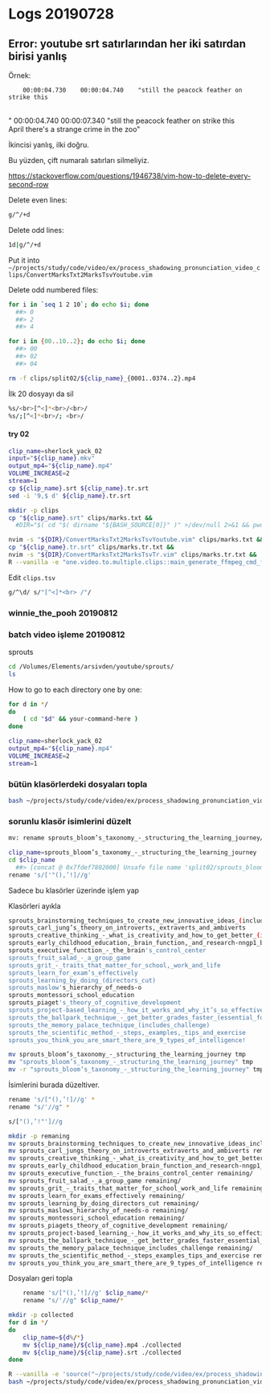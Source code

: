 ﻿
# Logs 20190728

## Error: youtube srt satırlarından her iki satırdan birisi yanlış

Örnek:

		00:00:04.730	00:00:04.740	"still the peacock feather on strike this <br>  "
		00:00:04.740	00:00:07.340	"still the peacock feather on strike this <br> April there's a strange crime in the zoo"

İkincisi yanlış, ilki doğru.

Bu yüzden, çift numaralı satırları silmeliyiz.

https://stackoverflow.com/questions/1946738/vim-how-to-delete-every-second-row

Delete even lines:

``` bash
g/^/+d
``` 

Delete odd lines:

``` bash
1d|g/^/+d
``` 

Put it into `~/projects/study/code/video/ex/process_shadowing_pronunciation_video_clips/ConvertMarksTxt2MarksTsvYoutube.vim`

Delete odd numbered files:

``` bash
for i in `seq 1 2 10`; do echo $i; done
  ##> 0
  ##> 2
  ##> 4
``` 

``` bash
for i in {00..10..2}; do echo $i; done
  ##> 00
  ##> 02
  ##> 04
``` 

``` bash
rm -f clips/split02/${clip_name}_{0001..0374..2}.mp4
``` 

İlk 20 dosyayı da sil

``` bash
%s/<br>[^<]*<br>/<br>/
%s/;[^<]*<br>/; <br>/
``` 

#### try 02

``` bash
clip_name=sherlock_yack_02
input="${clip_name}.mkv"
output_mp4="${clip_name}.mp4"
VOLUME_INCREASE=2
stream=1
cp ${clip_name}.srt ${clip_name}.tr.srt
sed -i '9,$ d' ${clip_name}.tr.srt
``` 

``` bash
mkdir -p clips 
cp "${clip_name}.srt" clips/marks.txt &&
  #DIR="$( cd "$( dirname "${BASH_SOURCE[0]}" )" >/dev/null 2>&1 && pwd )" &&
``` 

``` bash
nvim -s "${DIR}/ConvertMarksTxt2MarksTsvYoutube.vim" clips/marks.txt &&
cp "${clip_name}.tr.srt" clips/marks.tr.txt &&
nvim -s "${DIR}/ConvertMarksTxt2MarksTsvTr.vim" clips/marks.tr.txt &&
R --vanilla -e "one.video.to.multiple.clips::main_generate_ffmpeg_cmd_for_splitting_videos(path = 'clips/marks.tsv', offset_clip_id = ${offset_clip_id}, original_video = '${output_mp4}', clip_name = '${clip_name}')" &&
``` 

Edit `clips.tsv`

``` bash
g/^\d/ s/"[^<]*<br> /"/
``` 

### winnie_the_pooh 20190812 

### batch video işleme 20190812 

sprouts 

``` bash
cd /Volumes/Elements/arsivden/youtube/sprouts/
ls
``` 

How to go to each directory one by one:

``` bash
for d in */
do
	( cd "$d" && your-command-here )
done
``` 

``` bash
clip_name=sherlock_yack_02
output_mp4="${clip_name}.mp4"
VOLUME_INCREASE=2
stream=1
``` 

### bütün klasörlerdeki dosyaları topla

``` bash
bash ~/projects/study/code/video/ex/process_shadowing_pronunciation_video_clips/collect_youtube_playlist_results_into_sep_dir.sh
``` 

### sorunlu klasör isimlerini düzelt

``` bash
mv: rename sprouts_bloom’s_taxonomy_-_structuring_the_learning_journey/clips/sprouts_bloom’s_taxonomy_-_structuring_the_learning_journey_silence.mp4 to ./collected/sprouts_bloom’s_taxonomy_-_structuring_the_learning_journey_silence.mp4: No such file or directory
``` 

``` bash
clip_name=sprouts_bloom’s_taxonomy_-_structuring_the_learning_journey
cd $clip_name
  ##> [concat @ 0x7fdef7802000] Unsafe file name 'split02/sprouts_bloom’s_taxonomy_-_structuring_the_learning_journey_0001.mp4'
rename 's/['"(),’!]//g'
``` 

Sadece bu klasörler üzerinde işlem yap

Klasörleri ayıkla

``` bash
sprouts_brainstorming_techniques_to_create_new_innovative_ideas_(includes_challenge_)-yxzamw4
sprouts_carl_jung’s_theory_on_introverts,_extraverts_and_ambiverts
sprouts_creative_thinking_-_what_is_creativity_and_how_to_get_better_(includes_challenge)
sprouts_early_childhood_education,_brain_function,_and_research-nngp1_b
sprouts_executive_function_-_the_brain's_control_center
sprouts_fruit_salad_-_a_group_game
sprouts_grit_-_traits_that_matter_for_school,_work_and_life
sprouts_learn_for_exam’s_effectively
sprouts_learning_by_doing_(directors_cut)
sprouts_maslow's_hierarchy_of_needs-o
sprouts_montessori_school_education
sprouts_piaget's_theory_of_cognitive_development
sprouts_project-based_learning_-_how_it_works_and_why_it’s_so_effective
sprouts_the_ballpark_technique_-_get_better_grades_faster_(essential_for_the_gmat)
sprouts_the_memory_palace_technique_(includes_challenge)
sprouts_the_scientific_method_-_steps,_examples,_tips_and_exercise
sprouts_you_think_you_are_smart_there_are_9_types_of_intelligence!
``` 

``` bash
mv sprouts_bloom’s_taxonomy_-_structuring_the_learning_journey tmp
mv "sprouts_bloom’s_taxonomy_-_structuring_the_learning_journey" tmp
mv -r "sprouts_bloom’s_taxonomy_-_structuring_the_learning_journey" tmp
``` 

İsimlerini burada düzeltiver.

``` bash
rename 's/["(),’!]//g' *
rename "s/'//g" *
``` 

``` bash
s/["(),’!"']//g
``` 

``` bash
mkdir -p remaning
mv sprouts_brainstorming_techniques_to_create_new_innovative_ideas_includes_challenge_-yxzamw4 remaining/
mv sprouts_carl_jungs_theory_on_introverts_extraverts_and_ambiverts remaining/
mv sprouts_creative_thinking_-_what_is_creativity_and_how_to_get_better_includes_challenge remaining/
mv sprouts_early_childhood_education_brain_function_and_research-nngp1_b remaining/
mv sprouts_executive_function_-_the_brains_control_center remaining/
mv sprouts_fruit_salad_-_a_group_game remaining/
mv sprouts_grit_-_traits_that_matter_for_school_work_and_life remaining/
mv sprouts_learn_for_exams_effectively remaining/
mv sprouts_learning_by_doing_directors_cut remaining/
mv sprouts_maslows_hierarchy_of_needs-o remaining/
mv sprouts_montessori_school_education remaining/
mv sprouts_piagets_theory_of_cognitive_development remaining/
mv sprouts_project-based_learning_-_how_it_works_and_why_its_so_effective remaining/
mv sprouts_the_ballpark_technique_-_get_better_grades_faster_essential_for_the_gmat remaining/
mv sprouts_the_memory_palace_technique_includes_challenge remaining/
mv sprouts_the_scientific_method_-_steps_examples_tips_and_exercise remaining/
mv sprouts_you_think_you_are_smart_there_are_9_types_of_intelligence remaining/
``` 

Dosyaları geri topla

``` bash
	rename 's/["(),’!]//g' $clip_name/*
	rename "s/'//g" $clip_name/*
``` 

``` bash
mkdir -p collected
for d in */
do
	clip_name=${d%/*}
	mv ${clip_name}/${clip_name}.mp4 ./collected
	mv ${clip_name}/${clip_name}.srt ./collected
done
``` 

``` bash
R --vanilla -e 'source("~/projects/study/code/video/ex/process_shadowing_pronunciation_video_clips/move_youtube_playlist_files_to_their_own_dirs.R")'
bash ~/projects/study/code/video/ex/process_shadowing_pronunciation_video_clips/loop_dirs_and_make_shadowing_video_clips.sh
``` 



